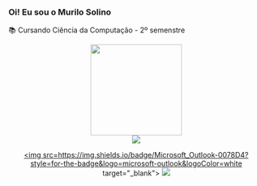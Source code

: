 ### Oi! Eu sou o Murilo Solino

📚 Cursando Ciência da Computação - 2º semenstre <br>
<div align="center">
  <a href="https://github.com/murilosolino">
  <img height="180em" src="https://github-readme-stats.vercel.app/api?username=murilosolino&show_icons=true&theme=tokyonight&include_all_commits=true&count_private=true"/> <br>
     <a href="https://github.com/anuraghazra/github-readme-stats">
  <img align="center" src="https://github-readme-stats.vercel.app/api/top-langs/?username=murilosolino&show_icons=true&layout=compact&theme=dark" />
</a> 
</p>
    
    
</div>
  
<div>
  <center>
    
  <a href = "mailto:murilo.solino@outlook.com"><img src=https://img.shields.io/badge/Microsoft_Outlook-0078D4?style=for-the-badge&logo=microsoft-outlook&logoColor=white target="_blank"></a>
  <a href="https://www.linkedin.com/in/murilo-solino-312960236" target="_blank"><img src="https://img.shields.io/badge/-LinkedIn-%230077B5?style=for-the-badge&logo=linkedin&logoColor=white" target="_blank"></a> 
        
  </center>
    
</div>
